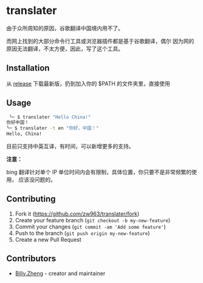 # translater

由于众所周知的原因，谷歌翻译中国境内用不了。

而网上找到的大部分命令行工具或浏览器插件都是基于谷歌翻译，偶尔
因为网的原因无法翻译，不太方便，因此，写了这个工具。

## Installation

从 [release](https://github.com/crystal-china/translater/releases) 下载最新版，扔到加入你的 $PATH 的文件夹里，直接使用

## Usage

```sh
 ╰─ $ translater "Hello China!"
你好中国！
╰─ $ translater -t en "你好，中国！"
Hello, China!
```

目前只支持中英互译，有时间，可以新增更多的支持。

**注意：**

bing 翻译针对单个 IP 单位时间内会有限制，具体位置，你只要不是非常频繁的使用，
应该没问题的。

## Contributing

1. Fork it (<https://github.com/zw963/translater/fork>)
2. Create your feature branch (`git checkout -b my-new-feature`)
3. Commit your changes (`git commit -am 'Add some feature'`)
4. Push to the branch (`git push origin my-new-feature`)
5. Create a new Pull Request

## Contributors

- [Billy.Zheng](https://github.com/zw963) - creator and maintainer
